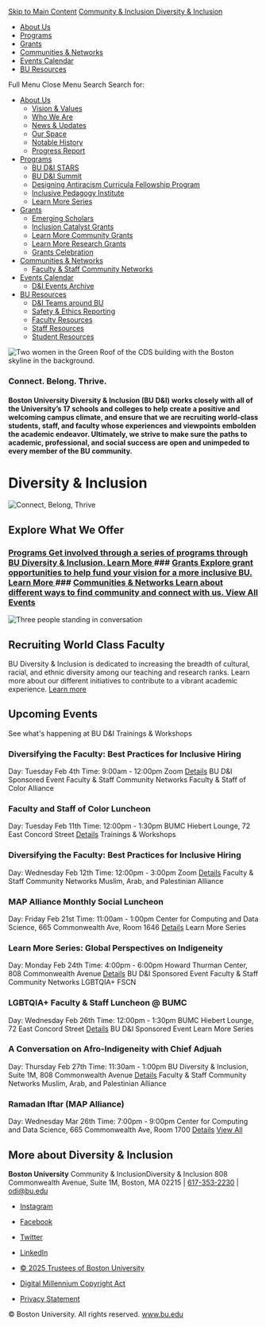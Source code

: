 [Skip to Main Content](https://www.bu.edu/diversity/<#main>)
[ Community & Inclusion Diversity & Inclusion ](https://www.bu.edu/diversity/<https:/www.bu.edu/diversity/>)
  * [About Us](https://www.bu.edu/diversity/<https:/www.bu.edu/diversity/about/>)
  * [Programs](https://www.bu.edu/diversity/<https:/www.bu.edu/diversity/programs/>)
  * [Grants](https://www.bu.edu/diversity/<https:/www.bu.edu/diversity/grants/>)
  * [Communities & Networks](https://www.bu.edu/diversity/<https:/www.bu.edu/diversity/communities-networks/>)
  * [Events Calendar](https://www.bu.edu/diversity/<https:/www.bu.edu/diversity/events/>)
  * [BU Resources](https://www.bu.edu/diversity/<https:/www.bu.edu/diversity/bu-resources/>)


Full Menu
Close Menu
Search Search for:
  * [About Us](https://www.bu.edu/diversity/<https:/www.bu.edu/diversity/about/> "Navigate to: About Us")
    * [Vision & Values](https://www.bu.edu/diversity/<https:/www.bu.edu/diversity/about/our-vision/> "Navigate to: Vision & Values")
    * [Who We Are](https://www.bu.edu/diversity/<https:/www.bu.edu/diversity/about/our-team/> "Navigate to: Who We Are")
    * [News & Updates](https://www.bu.edu/diversity/<https:/www.bu.edu/diversity/about/our-news/> "Navigate to: News & Updates")
    * [Our Space](https://www.bu.edu/diversity/<https:/www.bu.edu/diversity/about/our-space/> "Navigate to: Our Space")
    * [Notable History](https://www.bu.edu/diversity/<https:/www.bu.edu/diversity/about/notable-history/> "Navigate to: Notable History")
    * [Progress Report](https://www.bu.edu/diversity/<https:/www.bu.edu/diversity/about/bu-di-progress-report/> "Navigate to: Progress Report")
  * [Programs](https://www.bu.edu/diversity/<https:/www.bu.edu/diversity/programs/> "Navigate to: Programs")
    * [BU D&I STARS](https://www.bu.edu/diversity/<https:/www.bu.edu/diversity/programs/bu-di-stars/> "Navigate to: BU D&I STARS")
    * [BU D&I Summit](https://www.bu.edu/diversity/<https:/www.bu.edu/diversity/programs/bu-di-summit/> "Navigate to: BU D&I Summit")
    * [Designing Antiracism Curricula Fellowship Program](https://www.bu.edu/diversity/<https:/www.bu.edu/diversity/programs/dac/> "Navigate to: Designing Antiracism Curricula Fellowship Program")
    * [Inclusive Pedagogy Institute](https://www.bu.edu/diversity/<https:/www.bu.edu/ctl/ctl_programs/summer-2024-inclusive-pedagogy-institute/> "Navigate to: Inclusive Pedagogy Institute")
    * [Learn More Series](https://www.bu.edu/diversity/<https:/www.bu.edu/diversity/programs/learn-more-series-2/> "Navigate to: Learn More Series")
  * [Grants](https://www.bu.edu/diversity/<https:/www.bu.edu/diversity/grants/> "Navigate to: Grants")
    * [Emerging Scholars](https://www.bu.edu/diversity/<https:/www.bu.edu/diversity/grants/emerging-scholars-program/> "Navigate to: Emerging Scholars")
    * [Inclusion Catalyst Grants](https://www.bu.edu/diversity/<https:/www.bu.edu/diversity/grants/inclusion-catalyst-grants/> "Navigate to: Inclusion Catalyst Grants")
    * [Learn More Community Grants](https://www.bu.edu/diversity/<https:/www.bu.edu/diversity/grants/learn-more-community-grants/> "Navigate to: Learn More Community Grants")
    * [Learn More Research Grants](https://www.bu.edu/diversity/<https:/www.bu.edu/diversity/grants/learn-more-research-grants/> "Navigate to: Learn More Research Grants")
    * [Grants Celebration](https://www.bu.edu/diversity/<https:/www.bu.edu/diversity/grants/grants-celebration/> "Navigate to: Grants Celebration")
  * [Communities & Networks](https://www.bu.edu/diversity/<https:/www.bu.edu/diversity/communities-networks/> "Navigate to: Communities & Networks")
    * [Faculty & Staff Community Networks](https://www.bu.edu/diversity/<https:/www.bu.edu/diversity/communities-networks/fscn/> "Navigate to: Faculty & Staff Community Networks")
  * [Events Calendar](https://www.bu.edu/diversity/<https:/www.bu.edu/diversity/events/> "Navigate to: Events Calendar")
    * [D&I Events Archive](https://www.bu.edu/diversity/<https:/www.bu.edu/diversity/events/event-archive/> "Navigate to: D&I Events Archive")
  * [BU Resources](https://www.bu.edu/diversity/<https:/www.bu.edu/diversity/bu-resources/> "Navigate to: BU Resources")
    * [D&I Teams around BU](https://www.bu.edu/diversity/<https:/www.bu.edu/diversity/bu-resources/di-teams-around-bu/> "Navigate to: D&I Teams around BU")
    * [Safety & Ethics Reporting](https://www.bu.edu/diversity/<https:/www.bu.edu/diversity/bu-resources/safety-and-ethics-reporting/> "Navigate to: Safety & Ethics Reporting")
    * [Faculty Resources](https://www.bu.edu/diversity/<https:/www.bu.edu/diversity/bu-resources/faculty-resources/> "Navigate to: Faculty Resources")
    * [Staff Resources](https://www.bu.edu/diversity/<https:/www.bu.edu/diversity/bu-resources/staff-resources/> "Navigate to: Staff Resources")
    * [Student Resources](https://www.bu.edu/diversity/<https:/www.bu.edu/diversity/bu-resources/student-resources/> "Navigate to: Student Resources")


![Two women in the Green Roof of the CDS building with the Boston skyline in the background.](https://www.bu.edu/diversity/files/2024/03/Luncheon-1003-600x500.jpg)
### Connect. Belong. Thrive.
####  Boston University Diversity & Inclusion (BU D&I) works closely with all of the University’s 17 schools and colleges to help create a positive and welcoming campus climate, and ensure that we are recruiting world-class students, staff, and faculty whose experiences and viewpoints embolden the academic endeavor. Ultimately, we strive to make sure the paths to academic, professional, and social success are open and unimpeded to every member of the BU community. 
# Diversity & Inclusion
![Connect, Belong, Thrive](https://www.bu.edu/diversity/files/2024/04/PROV-DivInc_Tagline_23809_23_final.png)
## Explore What We Offer
### [Programs Get involved through a series of programs through BU Diversity & Inclusion. Learn More ](https://www.bu.edu/diversity/<https:/www.bu.edu/diversity/programs/>) ### [Grants Explore grant opportunities to help fund your vision for a more inclusive BU. Learn More ](https://www.bu.edu/diversity/<https:/www.bu.edu/diversity/grants/>) ### [Communities & Networks Learn about different ways to find community and connect with us. View All Events ](https://www.bu.edu/diversity/<https:/www.bu.edu/diversity/communities-networks/>)
![Three people standing in conversation](https://www.bu.edu/diversity/files/2023/01/LGTBQIA_FacultyOfColor_Reception_1024-scaled.jpg)
## Recruiting World Class Faculty
BU Diversity & Inclusion is dedicated to increasing the breadth of cultural, racial, and ethnic diversity among our teaching and research ranks. Learn more about our different initiatives to contribute to a vibrant academic experience.
[Learn more](https://www.bu.edu/diversity/<https:/www.bu.edu/diversity/bu-resources/faculty-resources/>)
## Upcoming Events
See what's happening at BU D&I
Trainings & Workshops
### Diversifying the Faculty: Best Practices for Inclusive Hiring
Day: Tuesday Feb 4th Time: 9:00am - 12:00pm Zoom 
[Details](https://www.bu.edu/diversity/</diversity/events/?eid=303202&oid=0>)
BU D&I Sponsored Event Faculty & Staff Community Networks Faculty & Staff of Color Alliance
### Faculty and Staff of Color Luncheon
Day: Tuesday Feb 11th Time: 12:00pm - 1:30pm BUMC Hiebert Lounge, 72 East Concord Street 
[Details](https://www.bu.edu/diversity/</diversity/events/?eid=303042&oid=0>)
Trainings & Workshops
### Diversifying the Faculty: Best Practices for Inclusive Hiring
Day: Wednesday Feb 12th Time: 12:00pm - 3:00pm Zoom 
[Details](https://www.bu.edu/diversity/</diversity/events/?eid=303203&oid=0>)
Faculty & Staff Community Networks Muslim, Arab, and Palestinian Alliance
### MAP Alliance Monthly Social Luncheon
Day: Friday Feb 21st Time: 11:00am - 1:00pm Center for Computing and Data Science, 665 Commonwealth Ave, Room 1646 
[Details](https://www.bu.edu/diversity/</diversity/events/?eid=299745&oid=0>)
Learn More Series
### Learn More Series: Global Perspectives on Indigeneity
Day: Monday Feb 24th Time: 4:00pm - 6:00pm Howard Thurman Center, 808 Commonwealth Avenue 
[Details](https://www.bu.edu/diversity/</diversity/events/?eid=303044&oid=0>)
BU D&I Sponsored Event Faculty & Staff Community Networks LGBTQIA+ FSCN
### LGBTQIA+ Faculty & Staff Luncheon @ BUMC
Day: Wednesday Feb 26th Time: 12:00pm - 1:30pm BUMC Hiebert Lounge, 72 East Concord Street 
[Details](https://www.bu.edu/diversity/</diversity/events/?eid=303045&oid=0>)
BU D&I Sponsored Event Learn More Series
### A Conversation on Afro-Indigeneity with Chief Adjuah
Day: Thursday Feb 27th Time: 11:30am - 1:00pm BU Diversity & Inclusion, Suite 1M, 808 Commonwealth Avenue 
[Details](https://www.bu.edu/diversity/</diversity/events/?eid=303783&oid=0>)
Faculty & Staff Community Networks Muslim, Arab, and Palestinian Alliance
### Ramadan Iftar (MAP Alliance)
Day: Wednesday Mar 26th Time: 7:00pm - 9:00pm Center for Computing and Data Science, 665 Commonwealth Ave, Room 1700 
[Details](https://www.bu.edu/diversity/</diversity/events/?eid=299746&oid=0>)
[ View All ](https://www.bu.edu/diversity/<https:/www.bu.edu/diversity/events/>)
##  More about Diversity & Inclusion 
**Boston University** Community & InclusionDiversity & Inclusion
808 Commonwealth Avenue, Suite 1M, Boston, MA 02215 | [617-353-2230](https://www.bu.edu/diversity/<tel:617-353-2230>) | odi@bu.edu
  * [Instagram](https://www.bu.edu/diversity/<https:/www.instagram.com/bu_diversity/> "Instagram")
  * [Facebook](https://www.bu.edu/diversity/<https:/www.facebook.com/BUdiversity> "Facebook")
  * [Twitter](https://www.bu.edu/diversity/<https:/twitter.com/BU_Diversity> "Twitter")
  * [LinkedIn](https://www.bu.edu/diversity/<https:/www.linkedin.com/company/boston-university-diversity-inclusion/?viewAsMember=true> "LinkedIn")


  * [© 2025 Trustees of Boston University](https://www.bu.edu/diversity/<http:/www.bu.edu/copyright/>)
  * [Digital Millennium Copyright Act](https://www.bu.edu/diversity/<https:/www.bu.edu/tech/services/security/cyber-security/dmca/copyright/>)
  * [Privacy Statement](https://www.bu.edu/diversity/<https:/www.bu.edu/policies/digital-privacy-statement/>)


© Boston University. All rights reserved. www.bu.edu
